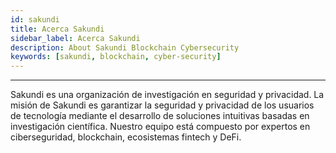 ```yaml
---
id: sakundi
title: Acerca Sakundi
sidebar_label: Acerca Sakundi
description: About Sakundi Blockchain Cybersecurity
keywords: [sakundi, blockchain, cyber-security]
---
```


---

<div className="sakundiLogo logo"></div>

Sakundi es una organización de investigación en seguridad y privacidad. La misión de Sakundi es garantizar la seguridad y privacidad de los usuarios de tecnología mediante el desarrollo de soluciones intuitivas basadas en investigación científica. Nuestro equipo está compuesto por expertos en ciberseguridad, blockchain, ecosistemas fintech y DeFi.

<div className="socialMediaLinks">
    <a href="https://github.com/kuronosec" className="button sakundiGithub"></a>
    <a href="http://sakundi.io/" className="button sakundiWeb"></a>
    <a href="https://twitter.com/Sakundi_io" className="button sakundiTwitter"></a>
    <a href="https://www.linkedin.com/company/sakundi/" className="button sakundiLinkedIn"></a>
</div>

